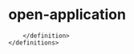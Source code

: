 open-application
================
<server>
	<containers>
		<container name processor>
<!-- 
container: the same as groovy classloader, a TCCLassManager instance will be treat as a container.
name: if name is not specify, default value is "default". 
-->
			<resources>
				<resource name type processor/>
<!-- 
resource: define public resource for all application.
-->
			</resources>
			<applications>
				<application name type processor>
					<settings>
						<setting name type processor/>
					</settings>
					<modules>
						<module name type processor>
							<actions>
								<action name type processor/>
							</actions>
						</module>
					</modules>
				</application>
			</applications>
		</container>
	</containers>
	<definitions>
		<definition name>
			
		</definition>
	</definitions>
</server>